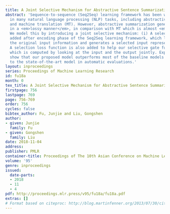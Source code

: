```yaml
---
title: A Joint Selective Mechanism for Abstractive Sentence Summarization
abstract: 'Sequence-to-sequence (Seq2Seq) learning framework has been widely used
  in many natural language processing (NLP) tasks, including abstractive summarization
  and machine translation (MT). However, abstractive summarization generates the output
  in a <em>lossy manner</em>, in comparison with MT which is almost <em>loss-less</em>.
  We model this by introducing a joint selective mechanism: (i) A selective gate is
  added after encoding phase of the Seq2Seq learning framework, which learns to tailor
  the original input information and generates a selected input representation. (ii)
  A selection loss function is also added to help our selective gate function well,
  which is computed by looking at the input and the output jointly. Experimental results
  show that our proposed model outperforms most of the baseline models and is comparable
  to the state-of-the-art model in automatic evaluations.'
layout: inproceedings
series: Proceedings of Machine Learning Research
id: fu18a
month: 0
tex_title: A Joint Selective Mechanism for Abstractive Sentence Summarization
firstpage: 756
lastpage: 769
page: 756-769
order: 756
cycles: false
bibtex_author: Fu, Junjie and Liu, Gongshen
author:
- given: Junjie
  family: Fu
- given: Gongshen
  family: Liu
date: 2018-11-04
address: 
publisher: PMLR
container-title: Proceedings of The 10th Asian Conference on Machine Learning
volume: '95'
genre: inproceedings
issued:
  date-parts:
  - 2018
  - 11
  - 4
pdf: http://proceedings.mlr.press/v95/fu18a/fu18a.pdf
extras: []
# Format based on citeproc: http://blog.martinfenner.org/2013/07/30/citeproc-yaml-for-bibliographies/
---
```

